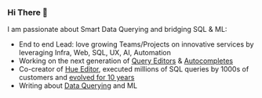 ### Hi There 👋

I am passionate about Smart Data Querying and bridging SQL & ML:

- End to end Lead: love growing Teams/Projects on innovative services by leveraging Infra, Web, SQL, UX, AI, Automation
- Working on the next generation of [Query Editors](https://databricks.com/product/databricks-sql) & [Autocompletes](https://queryflow.ai/)
- Co-creator of [Hue Editor](https://gethue.com/), executed millions of SQL queries by 1000s of customers and [evolved for 10 years](https://medium.com/data-querying/10-years-of-data-querying-experience-evolution-with-hue-b005382f5685) 
- Writing about [Data Querying](https://medium.com/data-querying) and ML
